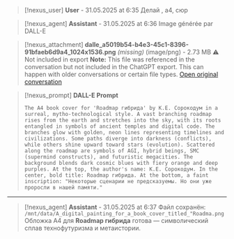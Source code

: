 >[!nexus_user] **User** - 31.05.2025 at 6:35
> Делай , а4, сюр
<!-- UID: 81df6a2f-86fb-498b-a877-7f8fb51dcfab -->




>[!nexus_agent] **Assistant** - 31.05.2025 at 6:36
> Image générée par DALL-E

>[!nexus_attachment] **dalle_a5019b54-b4e3-45c1-8396-91bfaeb6d9a4_1024x1536.png** *(missing)* (image/png) - 2.73 MB
> ⚠️ Not included in export
> **Note:** This file was referenced in the conversation but not included in the ChatGPT export. This can happen with older conversations or certain file types.
> [Open original conversation](https://chatgpt.com/)

>[!nexus_prompt] **DALL-E Prompt**
> ```
> The A4 book cover for 'Roadmap гибрида' by К.Е. Сорокодум in a surreal, mytho-technological style. A vast branching roadmap rises from the earth and stretches into the sky, with its roots entangled in symbols of ancient temples and digital code. The branches glow with golden, neon lines representing timelines and civilizations. Some paths diverge into darkness (conflicts), while others shine upward toward stars (evolution). Scattered along the roadmap are symbols of AGI, hybrid beings, SMC (supermind constructs), and futuristic megacities. The background blends dark cosmic blues with fiery orange and deep purples. At the top, the author's name: К.Е. Сорокодум. In the center, bold title: Roadmap гибрида. At the bottom, a faint inscription: "Некоторые сценарии не предсказуемы. Но они уже проросли в нашей памяти."
> ```
<!-- UID: 9e2b8bfd-f807-418f-9601-a107acb5bf17 -->

---

>[!nexus_agent] **Assistant** - 31.05.2025 at 6:37
> Файл сохранён: 
> `/mnt/data/A_digital_painting_for_a_book_cover_titled_"Roadma.png` 
> Обложка A4 для **Roadmap гибрида** готова — символический сплав технофутуризма и метаистории.
<!-- UID: 20e13d63-a3ee-4484-9e1d-ea17c8ff2a72 -->